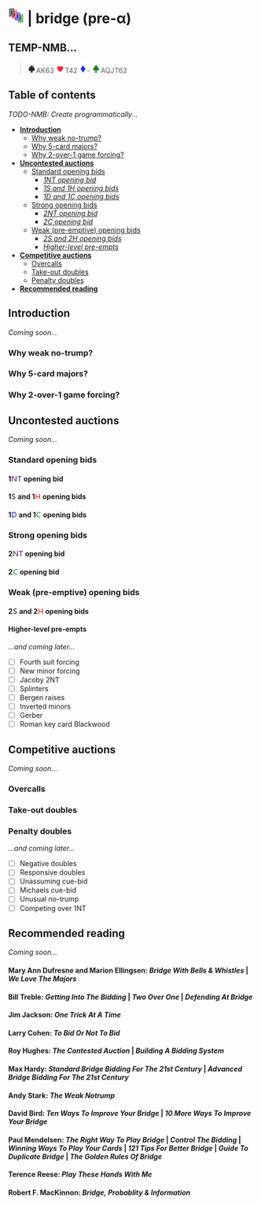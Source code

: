 # ![bridge](https://raw.githubusercontent.com/aornota/bridge/master/src/resources/tpoc-32x32.png) | bridge (pre-α)

## TEMP-NMB...

> ![spade](https://raw.githubusercontent.com/aornota/bridge/master/src/resources/spade.png)AK63
> ![heart](https://raw.githubusercontent.com/aornota/bridge/master/src/resources/heart.png)T42
> ![diamond](https://raw.githubusercontent.com/aornota/bridge/master/src/resources/diamond.png)-
> ![club](https://raw.githubusercontent.com/aornota/bridge/master/src/resources/club.png)AQJT62

## Table of contents

_TODO-NMB: Create programmatically..._

* [**Introduction**](#Introduction)
  * [Why weak no-trump?](#Why_weak_no-trump?)
  * [Why 5-card majors?](#Why_5-card_majors?)
  * [Why 2-over-1 game forcing?](#Why_2-over-1_game_forcing?)
* [**Uncontested auctions**](#Uncontested_auctions)
  * [Standard opening bids](#Standard_opening_bids)
    * [_1NT opening bid_](#1NT_opening_bid)
    * [_1S and 1H opening bids_](#1S_and_1H_opening_bids)
    * [_1D and 1C opening bids_](#1D_and_1C_opening_bids)
  * [Strong opening bids](#Strong_opening_bids)
    * [_2NT opening bid_](#2NT_opening_bid)
    * [_2C opening bid_](#2C_opening_bid)
  * [Weak (pre-emptive) opening bids](#Weak_(pre-emptive)_opening_bids)
    * [_2S and 2H opening bids_](#2S_and_2H_opening_bids)
    * [_Higher-level pre-empts_](#Higher-level_pre-empts)
* [**Competitive auctions**](#Competitive_auctions)
  * [Overcalls](#Overcalls)
  * [Take-out doubles](#Take-out_doubles)
  * [Penalty doubles](#Penalty_doubles)
* [**Recommended reading**](#Recommended_reading)

## <a name="Introduction"> Introduction

_Coming soon..._

### <a name="Why_weak_no-trump?"> Why weak no-trump?

### <a name="Why_5-card_majors"> Why 5-card majors?

### <a name="Why_2-over-1_game_forcing"> Why 2-over-1 game forcing?

## <a name="Uncontested_auctions"> Uncontested auctions

_Coming soon..._

### <a name="Standard_opening_bids"> Standard opening bids

#### <a name="1NT_opening_bid"> 1![NT](https://raw.githubusercontent.com/aornota/bridge/master/src/resources/NT.png) opening bid

#### <a name="1S_and_1H_opening_bids"> 1![S](https://raw.githubusercontent.com/aornota/bridge/master/src/resources/S.png) and 1![H](https://raw.githubusercontent.com/aornota/bridge/master/src/resources/H.png) opening bids

#### <a name="1D_and_1C_opening_bids"> 1![D](https://raw.githubusercontent.com/aornota/bridge/master/src/resources/D.png) and 1![C](https://raw.githubusercontent.com/aornota/bridge/master/src/resources/C.png) opening bids

### <a name="Strong_opening_bids"> Strong opening bids

#### <a name="2NT_opening_bid"> 2![NT](https://raw.githubusercontent.com/aornota/bridge/master/src/resources/NT.png) opening bid

#### <a name="2C-opening-bid"> 2![C](https://raw.githubusercontent.com/aornota/bridge/master/src/resources/C.png) opening bid

### <a name="Weak_(pre-emptive)_opening_bids"> Weak (pre-emptive) opening bids

#### <a name="2S_and_2H_opening_bids"> 2![S](https://raw.githubusercontent.com/aornota/bridge/master/src/resources/S.png) and 2![H](https://raw.githubusercontent.com/aornota/bridge/master/src/resources/H.png) opening bids

#### <a name="Higher-level_pre-empts"> Higher-level pre-empts

_...and coming later..._

- [ ] Fourth suit forcing
- [ ] New minor forcing
- [ ] Jacoby 2NT
- [ ] Splinters
- [ ] Bergen raises
- [ ] Inverted minors
- [ ] Gerber
- [ ] Roman key card Blackwood

## <a name="Competitive_auctions"> Competitive auctions

_Coming soon..._

### <a name="Overcalls"> Overcalls

### <a name="Take-out_doubles"> Take-out doubles

### <a name="Penalty_doubles"> Penalty doubles

_...and coming later..._

- [ ] Negative doubles
- [ ] Responsive doubles
- [ ] Unassuming cue-bid
- [ ] Michaels cue-bid
- [ ] Unusual no-trump
- [ ] Competing over 1NT

## <a name="Recommended_reading"> Recommended reading

_Coming soon..._

#### Mary Ann Dufresne and Marion Ellingsen: _Bridge With Bells & Whistles_ | _We Love The Majors_

#### Bill Treble: _Getting Into The Bidding_ | _Two Over One_ | _Defending At Bridge_

#### Jim Jackson: _One Trick At A Time_

#### Larry Cohen: _To Bid Or Not To Bid_

#### Roy Hughes: _The Contested Auction_ | _Building A Bidding System_

#### Max Hardy: _Standard Bridge Bidding For The 21st Century_ | _Advanced Bridge Bidding For The 21st Century_

#### Andy Stark: _The Weak Notrump_

#### David Bird: _Ten Ways To Improve Your Bridge_ | _10 More Ways To Improve Your Bridge_

#### Paul Mendelsen: _The Right Way To Play Bridge_ | _Control The Bidding_ | _Winning Ways To Play Your Cards_ | _121 Tips For Better Bridge_ | _Guide To Duplicate Bridge_ | _The Golden Rules Of Bridge_

#### Terence Reese: _Play These Hands With Me_

#### Robert F. MacKinnon: _Bridge, Probablity & Information_
